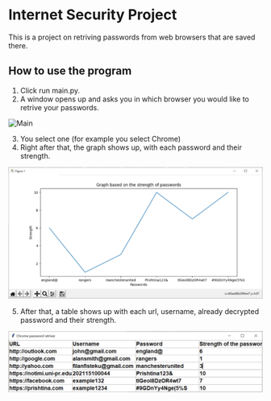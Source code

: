 # Internet Security Project
This is a project on retriving passwords from web browsers that are saved there.

## How to use the program
1. Click run main.py.
2. A window opens up and asks you in which browser you would like to retrive your passwords.

![Main](/images/main.PNG.png)

3. You select one (for example you select Chrome)
4. Right after that, the graph shows up, with each password and their strength.

![Chromexy](images/chromexy.png)

5. After that, a table shows up with each url, username, already decrypted password and their strength.

![Chrome](images/chrome.png)

